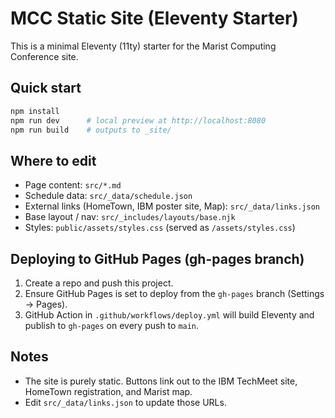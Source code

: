 # MCC Static Site (Eleventy Starter)

This is a minimal Eleventy (11ty) starter for the Marist Computing Conference site.

## Quick start
```bash
npm install
npm run dev      # local preview at http://localhost:8080
npm run build    # outputs to _site/
```

## Where to edit
- Page content: `src/*.md`
- Schedule data: `src/_data/schedule.json`
- External links (HomeTown, IBM poster site, Map): `src/_data/links.json`
- Base layout / nav: `src/_includes/layouts/base.njk`
- Styles: `public/assets/styles.css` (served as `/assets/styles.css`)

## Deploying to GitHub Pages (gh-pages branch)
1. Create a repo and push this project.
2. Ensure GitHub Pages is set to deploy from the `gh-pages` branch (Settings → Pages).
3. GitHub Action in `.github/workflows/deploy.yml` will build Eleventy and publish to `gh-pages` on every push to `main`.

## Notes
- The site is purely static. Buttons link out to the IBM TechMeet site, HomeTown registration, and Marist map.
- Edit `src/_data/links.json` to update those URLs.
